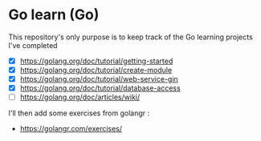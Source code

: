# Go learn (Go)

This repository's only purpose is to keep track of the Go learning projects I've completed

- [x] https://golang.org/doc/tutorial/getting-started
- [x] https://golang.org/doc/tutorial/create-module
- [x] https://golang.org/doc/tutorial/web-service-gin
- [x] https://golang.org/doc/tutorial/database-access
- [ ] https://golang.org/doc/articles/wiki/

I'll then add some exercises from golangr :
- https://golangr.com/exercises/
